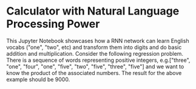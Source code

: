 # Calculator with Natural Language Processing Power
This Jupyter Notebook showcases how a RNN network can learn English vocabs ("one", "two", etc) and transform them into digits and do basic addition and multiplication.
Consider the following regression problem. There is a sequence of words representing positive integers, e.g.["three", "one", "four", "one", "five", "two", "five", "three", "five"] and we want to know the product of the associated numbers. The result for the above example should be 9000.
